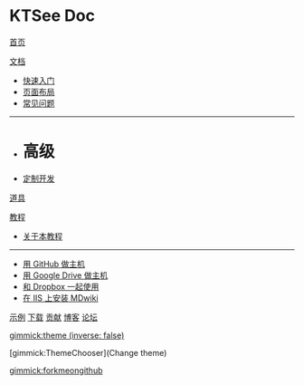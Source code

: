 # KTSee Doc

[首页](index.md)

[文档]()

  * [快速入门](quickstart.md)
  * [页面布局](layout.md)
  * [常见问题](faq.md)
  - - - -
  * # 高级
  * [定制开发](customizing.md)

[道具](gimmicks.md)

[教程]()

  * [关于本教程](markdown/tutorials.md)
  - - - -
  * [用 GitHub 做主机](tutorials/github.md)
  * [用 Google Drive 做主机](tutorials/drive.md)
  * [和 Dropbox 一起使用](tutorials/dropbox.md)
  * [在 IIS 上安装 MDwiki](tutorials/iis/iis.md)

[示例](examples.md)
[下载](download.md)
[贡献](contribute/index.md)
[博客](markdown/blog.md)
[论坛](markdown/forum.md)


[gimmick:theme (inverse: false)](cyborg)

[gimmick:ThemeChooser](Change theme)

[gimmick:forkmeongithub](http://github.com/Dynalon/mdwiki/)

<!-- counter pixel for counting visitors -->
<!-- <img src="http://stats.markdown.io/mdwiki_info.gif" style="display:none;"/> -->